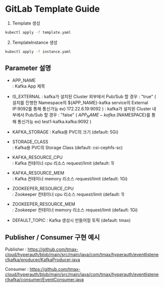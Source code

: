 # GitLab Template Guide

1. Template 생성
```bash
kubectl apply -f template.yaml
```

2. TemplateInstance 생성
```bash
kubectl apply -f instance.yaml
```

## Parameter 설명
- APP_NAME  
: Kafka App 제목

- IS_EXTERNAL
: kafka가 설치된 Cluster 외부에서 Pub/Sub 할 경우 : "true" ( 설치를 진행한 Namespace의 ${APP_NAME}-kafka service의 External IP:9092를 통해 통신가능  ex) 172.22.6.19:9092 ) 
: kafka가 설치왼 Cluster 내부에서 Pub/Sub 할 경우 : "false" ( ${APP_NAME}-kafka.${NAMESPACE}를 통해 통신가능 ex) test1-kafka.kafka:9092 )

- KAFKA_STORAGE
: Kafka용 PVC의 크기 (default: 5Gi)

- STORAGE_CLASS  
: Kafka용 PVC의 Storage Class (default: csi-cephfs-sc)

- KAFKA_RESOURCE_CPU  
: Kafka 컨테이너 cpu 리소스 request/limit (default: 1)

- KAFKA_RESOURCE_MEM  
: Kafka 컨테이너 memory 리소스 request/limit (default: 1Gi)

- ZOOKEEPER_RESOURCE_CPU  
: Zookeeper 컨테이너 cpu 리소스 request/limit (default: 1)

- ZOOKEEPER_RESOURCE_MEM  
: Zookeeper 컨테이너 memory 리소스 request/limit (default: 1Gi)

- DEFAULT_TOPIC
: Kafka 생성시 만들어질 토픽 (default: tmax)

## Publisher / Consumer 구현 예시

Publisher : https://github.com/tmax-cloud/hyperauth/blob/main/src/main/java/com/tmax/hyperauth/eventlistener/kafka/producer/KafkaProducer.java

Consumer : https://github.com/tmax-cloud/hyperauth/blob/main/src/main/java/com/tmax/hyperauth/eventlistener/kafka/consumer/EventConsumer.java

